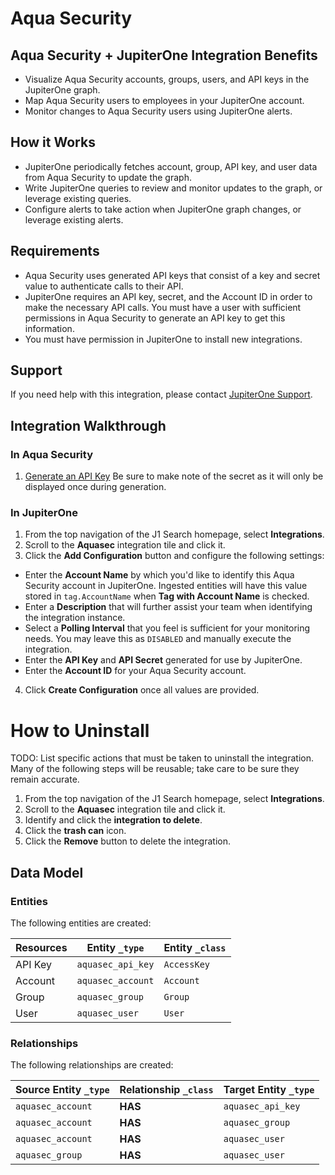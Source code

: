 # Aqua Security

## Aqua Security + JupiterOne Integration Benefits

- Visualize Aqua Security accounts, groups, users, and API keys in the JupiterOne
  graph.
- Map Aqua Security users to employees in your JupiterOne account.
- Monitor changes to Aqua Security users using JupiterOne alerts.

## How it Works

- JupiterOne periodically fetches account, group, API key, and user data from
  Aqua Security to update the graph.
- Write JupiterOne queries to review and monitor updates to the graph, or
  leverage existing queries.
- Configure alerts to take action when JupiterOne graph changes, or leverage
  existing alerts.

## Requirements

- Aqua Security uses generated API keys that consist of a key and secret value to
  authenticate calls to their API.
- JupiterOne requires an API key, secret, and the Account ID in order to make
  the necessary API calls. You must have a user with sufficient permissions in
  Aqua Security to generate an API key to get this information.
- You must have permission in JupiterOne to install new integrations.

## Support

If you need help with this integration, please contact
[JupiterOne Support](https://support.jupiterone.io).

## Integration Walkthrough

### In Aqua Security

1. [Generate an API Key](https://cloud.aquasec.com/cspm/#/apikeys) Be sure to
   make note of the secret as it will only be displayed once during generation.

### In JupiterOne

1. From the top navigation of the J1 Search homepage, select **Integrations**.
2. Scroll to the **Aquasec** integration tile and click it.
3. Click the **Add Configuration** button and configure the following settings:

- Enter the **Account Name** by which you'd like to identify this Aqua Security
  account in JupiterOne. Ingested entities will have this value stored in
  `tag.AccountName` when **Tag with Account Name** is checked.
- Enter a **Description** that will further assist your team when identifying
  the integration instance.
- Select a **Polling Interval** that you feel is sufficient for your monitoring
  needs. You may leave this as `DISABLED` and manually execute the integration.
- Enter the **API Key** and **API Secret** generated for use by JupiterOne.
- Enter the **Account ID** for your Aqua Security account.

4. Click **Create Configuration** once all values are provided.

# How to Uninstall

TODO: List specific actions that must be taken to uninstall the integration.
Many of the following steps will be reusable; take care to be sure they remain
accurate.

1. From the top navigation of the J1 Search homepage, select **Integrations**.
2. Scroll to the **Aquasec** integration tile and click it.
3. Identify and click the **integration to delete**.
4. Click the **trash can** icon.
5. Click the **Remove** button to delete the integration.

<!-- {J1_DOCUMENTATION_MARKER_START} -->
<!--
********************************************************************************
NOTE: ALL OF THE FOLLOWING DOCUMENTATION IS GENERATED USING THE
"j1-integration document" COMMAND. DO NOT EDIT BY HAND! PLEASE SEE THE DEVELOPER
DOCUMENTATION FOR USAGE INFORMATION:

https://github.com/JupiterOne/sdk/blob/main/docs/integrations/development.md
********************************************************************************
-->

## Data Model

### Entities

The following entities are created:

| Resources | Entity `_type`    | Entity `_class` |
| --------- | ----------------- | --------------- |
| API Key   | `aquasec_api_key` | `AccessKey`     |
| Account   | `aquasec_account` | `Account`       |
| Group     | `aquasec_group`   | `Group`         |
| User      | `aquasec_user`    | `User`          |

### Relationships

The following relationships are created:

| Source Entity `_type` | Relationship `_class` | Target Entity `_type` |
| --------------------- | --------------------- | --------------------- |
| `aquasec_account`     | **HAS**               | `aquasec_api_key`     |
| `aquasec_account`     | **HAS**               | `aquasec_group`       |
| `aquasec_account`     | **HAS**               | `aquasec_user`        |
| `aquasec_group`       | **HAS**               | `aquasec_user`        |

<!--
********************************************************************************
END OF GENERATED DOCUMENTATION AFTER BELOW MARKER
********************************************************************************
-->
<!-- {J1_DOCUMENTATION_MARKER_END} -->
